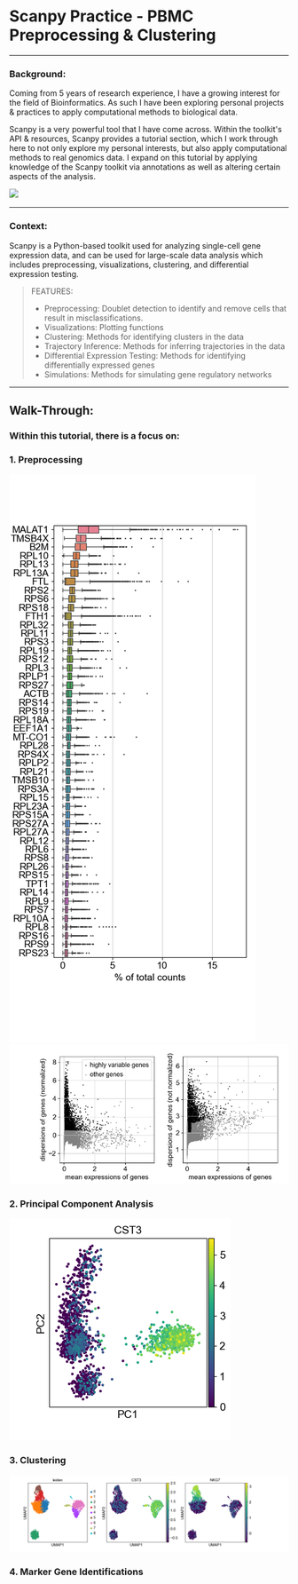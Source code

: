 # Scanpy Practice - PBMC Preprocessing & Clustering
<hr>

### Background:
Coming from 5 years of research experience, I have a growing interest for the field of Bioinformatics. As such I have been exploring personal projects & practices to apply computational methods
to biological data. 

Scanpy is a very powerful tool that I have come across. Within the toolkit's API & resources, Scanpy provides a tutorial section, which I work through here to not only explore my personal interests, 
but also apply computational methods to real genomics data. I expand on this tutorial by applying knowledge of the Scanpy toolkit via annotations as well as altering certain aspects of the analysis.

<img src="https://img.shields.io/badge/language-Python-blue.svg" style="zoom:100%;" />

<hr>

### Context:
Scanpy is a Python-based toolkit used for analyzing single-cell gene expression data, and can be used for large-scale data analysis which includes preprocessing, visualizations, clustering, and differential expression testing.
> FEATURES:
> - Preprocessing: Doublet detection to identify and remove cells that result in misclassifications.
> - Visualizations: Plotting functions
> - Clustering: Methods for identifying clusters in the data
> - Trajectory Inference: Methods for inferring trajectories in the data
> - Differential Expression Testing: Methods for identifying differentially expressed genes
> - Simulations: Methods for simulating gene regulatory networks

<hr>

## Walk-Through:
### Within this tutorial, there is a focus on:
### 1. Preprocessing
![img.png](img.png)
![img_1.png](img_1.png)
### 2. Principal Component Analysis
![img_2.png](img_2.png)
### 3. Clustering
![img_4.png](img_4.png)
### 4. Marker Gene Identifications

